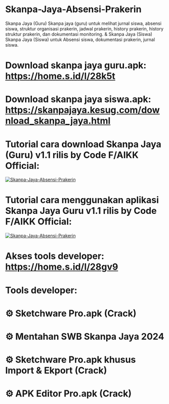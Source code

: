 # Skanpa-Jaya-Absensi-Prakerin
Skanpa Jaya (Guru) Skanpa jaya (guru) untuk melihat jurnal siswa, absensi siswa, struktur organisasi prakerin, jadwal prakerin, history prakerin, history struktur prakerin, dan dokumentasi monitoring. &amp; Skanpa Jaya (Siswa) Skanpa Jaya (Siswa) untuk Absensi siswa, dokumentasi prakerin, jurnal siswa.

# Download skanpa jaya guru.apk: https://home.s.id/l/28k5t
# Download skanpa jaya siswa.apk: https://skanpajaya.kesug.com/download_skanpa_jaya.html


# Tutorial cara download Skanpa Jaya (Guru) v1.1 rilis by Code F/AIKK Official:
[![Skanpa-Jaya-Absensi-Prakerin](https://img.youtube.com/vi/kAvVL3Jd8Yo/0.jpg)](https://www.youtube.com/watch?v=kAvVL3Jd8Yo)

# Tutorial cara menggunakan aplikasi Skanpa Jaya Guru v1.1 rilis by Code F/AIKK Official:
[![Skanpa-Jaya-Absensi-Prakerin](https://img.youtube.com/vi/cdznolg4HGM/0.jpg)](https://www.youtube.com/watch?v=cdznolg4HGM)

# Akses tools developer: https://home.s.id/l/28gv9

# Tools developer:
# ⚙️ Sketchware Pro.apk (Crack)
# ⚙️ Mentahan SWB Skanpa Jaya 2024
# ⚙️ Sketchware Pro.apk khusus Import & Ekport (Crack)
# ⚙️ APK Editor Pro.apk (Crack)
